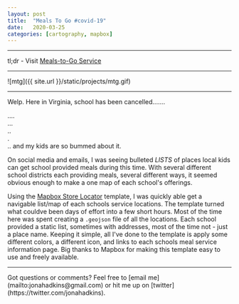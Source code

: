 ```yaml
---
layout: post
title:  "Meals To Go #covid-19"
date:   2020-03-25
categories: [cartography, mapbox]
---
```

<hr>  

tl;dr - Visit [Meals-to-Go Service](https://www.jonahadkins.com/school-meals/)  

<hr>  

![mtg]({{ site.url }}/static/projects/mtg.gif)  

<hr>

Welp. Here in Virginia, school has been cancelled.......  

....  
...  
..  
.  
.. and my kids are so bummed about it.

On social media and emails, I was seeing bulleted *LISTS* of places local kids can get school provided meals during this time. With several different school districts each providing meals, several different ways, it seemed obvious enough to make a one map of each school's offerings.

Using the [Mapbox Store Locator](https://docs.mapbox.com/help/tutorials/building-a-store-locator/#getting-started) template, I was quickly able get a navigable list/map of each schools service locations. The template turned what couldve been days of effort into a few short hours. Most of the time here was spent creating a `.geojson` file of all the locations. Each school provided a static list, sometimes with addresses, most of the time not - just a place name. Keeping it simple, all I've done to the template is apply some different colors, a different icon, and links to each schools meal service information page. Big thanks to Mapbox for making this template easy to use and freely available.

<hr>
Got questions or comments? Feel free to [email me](mailto:jonahadkins@gmail.com) or hit me up on [twitter](https://twitter.com/jonahadkins).
